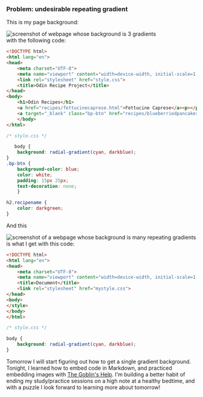 ### Problem: undesirable repeating gradient  
This is my page background:  

![screenshot of webpage whose background is 3 gradients](https://i.imgur.com/docZd4G.png)  
 with the following code:
```html
<!DOCTYPE html>
<html lang="en">
<head>
    <meta charset="UTF-8">
    <meta name="viewport" content="width=device-width, initial-scale=1.0">
    <link rel="stylesheet" href="style.css">
    <title>Odin Recipe Project</title>
</head>
<body>
    <h1>Odin Recipes</h1>
    <a href="recipes/fettucinecaprese.html">Fettucine Caprese</a><p></p>
    <a target="_blank" class="bp-btn" href="recipes/blueberriedpancakes.html">Externally-styled Blueberried Pancakes</a>
    </body>
</html>
```
```css
/* style.css */

   body {
    background: radial-gradient(cyan, darkblue);
}
.bp-btn {
    background-color: blue;
    color: white;
    padding: 15px 25px;
    text-decoration: none;
    }

h2.recipename {
    color: darkgreen;
}
```
And this  

![screenshot of a webpage whose background is many repeating gradients](https://i.imgur.com/0dZkDBd.png)
is what I get with this code:
```html
<!DOCTYPE html>
<html lang="en">
<head>
    <meta charset="UTF-8">
    <meta name="viewport" content="width=device-width, initial-scale=1.0">
    <title>Document</title>
    <link rel="stylesheet" href="mystyle.css">
</head>
<body>
</style> 
</body>
</html>
```
```css
/* style.css */

body {
    background: radial-gradient(cyan, darkblue);
}
```
Tomorrow I will start figuring out how to get a single gradient background. Tonight, I learned how to embed code in Markdown, and practiced embedding images with [The Goblin's Help](https://help.the-goblin.net/2021/12/01/hosting-images-on-imgur-com/). I'm building a better habit of ending my study/practice sessions on a high note at a healthy bedtime, and with a puzzle I look forward to learning more about tomorrow! 